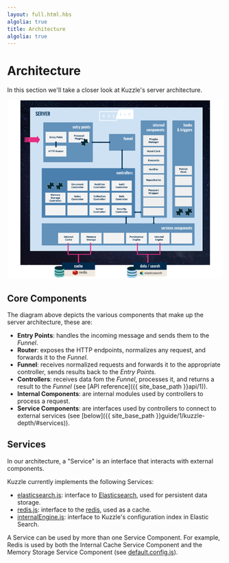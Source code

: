 ```yaml
---
layout: full.html.hbs
algolia: true
title: Architecture
algolia: true
---
```


# Architecture

In this section we'll take a closer look at Kuzzle's server architecture.

![archi_core](Kuzzle_Server_Architecture.png)
 
## Core Components

The diagram above depicts the various components that make up the server architecture, these are:

* **Entry Points**: handles the incoming message and sends them to the *Funnel*.
* **Router**: exposes the HTTP endpoints, normalizes any request, and forwards it to the *Funnel*.
* **Funnel**: receives normalized requests and forwards it to the appropriate controller, sends results back to the *Entry Points*.
* **Controllers**: receives data fom the *Funnel*, processes it, and returns a result to the *Funnel* (see [API reference]({{ site_base_path }}api/1)).
* **Internal Components**: are internal modules used by controllers to process a request.
* **Service Components**: are interfaces used by controllers to connect to external services (see [below]({{ site_base_path }}guide/1/kuzzle-depth/#services)).

## Services

In our architecture, a "Service" is an interface that interacts with external components.

Kuzzle currently implements the following Services:

* [elasticsearch.js](https://github.com/kuzzleio/kuzzle/blob/master/lib/services/elasticsearch.js): interface to [Elasticsearch](https://www.elastic.co/products/elasticsearch), used for persistent data storage.
* [redis.js](https://github.com/kuzzleio/kuzzle/blob/master/lib/services/redis.js): interface to the [redis](http://redis.io), used as a cache.
* [internalEngine.js](https://github.com/kuzzleio/kuzzle/blob/master/lib/services/internalEngine/): interface to Kuzzle's configuration index in Elastic Search.


A Service can be used by more than one Service Component. For example, Redis is used by both the Internal Cache Service Component and the Memory Storage Service Component (see [default.config.js](https://github.com/kuzzleio/kuzzle/blob/master/default.config.js)).
